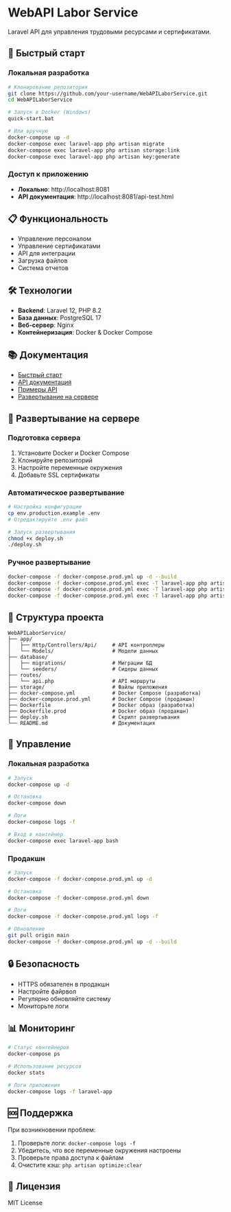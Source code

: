 # WebAPI Labor Service

Laravel API для управления трудовыми ресурсами и сертификатами.

## 🚀 Быстрый старт

### Локальная разработка

```bash
# Клонирование репозитория
git clone https://github.com/your-username/WebAPILaborService.git
cd WebAPILaborService

# Запуск в Docker (Windows)
quick-start.bat

# Или вручную
docker-compose up -d
docker-compose exec laravel-app php artisan migrate
docker-compose exec laravel-app php artisan storage:link
docker-compose exec laravel-app php artisan key:generate
```

### Доступ к приложению

- **Локально**: http://localhost:8081
- **API документация**: http://localhost:8081/api-test.html

## 📋 Функциональность

- Управление персоналом
- Управление сертификатами
- API для интеграции
- Загрузка файлов
- Система отчетов

## 🛠 Технологии

- **Backend**: Laravel 12, PHP 8.2
- **База данных**: PostgreSQL 17
- **Веб-сервер**: Nginx
- **Контейнеризация**: Docker & Docker Compose

## 📚 Документация

- [Быстрый старт](QUICK_START.md)
- [API документация](API_DOCUMENTATION.md)
- [Примеры API](API_EXAMPLES.md)
- [Развертывание на сервере](DEPLOYMENT.md)

## 🚀 Развертывание на сервере

### Подготовка сервера

1. Установите Docker и Docker Compose
2. Клонируйте репозиторий
3. Настройте переменные окружения
4. Добавьте SSL сертификаты

### Автоматическое развертывание

```bash
# Настройка конфигурации
cp env.production.example .env
# Отредактируйте .env файл

# Запуск развертывания
chmod +x deploy.sh
./deploy.sh
```

### Ручное развертывание

```bash
docker-compose -f docker-compose.prod.yml up -d --build
docker-compose -f docker-compose.prod.yml exec -T laravel-app php artisan migrate --force
docker-compose -f docker-compose.prod.yml exec -T laravel-app php artisan storage:link
docker-compose -f docker-compose.prod.yml exec -T laravel-app php artisan key:generate --force
```

## 📁 Структура проекта

```
WebAPILaborService/
├── app/
│   ├── Http/Controllers/Api/     # API контроллеры
│   └── Models/                   # Модели данных
├── database/
│   ├── migrations/               # Миграции БД
│   └── seeders/                  # Сидеры данных
├── routes/
│   └── api.php                   # API маршруты
├── storage/                      # Файлы приложения
├── docker-compose.yml            # Docker Compose (разработка)
├── docker-compose.prod.yml       # Docker Compose (продакшн)
├── Dockerfile                    # Docker образ (разработка)
├── Dockerfile.prod               # Docker образ (продакшн)
├── deploy.sh                     # Скрипт развертывания
└── README.md                     # Документация
```

## 🔧 Управление

### Локальная разработка

```bash
# Запуск
docker-compose up -d

# Остановка
docker-compose down

# Логи
docker-compose logs -f

# Вход в контейнер
docker-compose exec laravel-app bash
```

### Продакшн

```bash
# Запуск
docker-compose -f docker-compose.prod.yml up -d

# Остановка
docker-compose -f docker-compose.prod.yml down

# Логи
docker-compose -f docker-compose.prod.yml logs -f

# Обновление
git pull origin main
docker-compose -f docker-compose.prod.yml up -d --build
```

## 🔒 Безопасность

- HTTPS обязателен в продакшн
- Настройте файрвол
- Регулярно обновляйте систему
- Мониторьте логи

## 📊 Мониторинг

```bash
# Статус контейнеров
docker-compose ps

# Использование ресурсов
docker stats

# Логи приложения
docker-compose logs -f laravel-app
```

## 🆘 Поддержка

При возникновении проблем:

1. Проверьте логи: `docker-compose logs -f`
2. Убедитесь, что все переменные окружения настроены
3. Проверьте права доступа к файлам
4. Очистите кэш: `php artisan optimize:clear`

## 📄 Лицензия

MIT License
